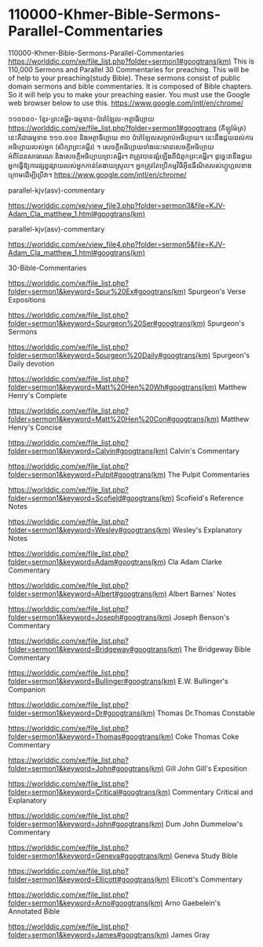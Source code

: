 # 110000-Khmer-Bible-Sermons-Parallel-Commentaries
110000-Khmer-Bible-Sermons-Parallel-Commentaries
https://worlddic.com/xe/file_list.php?folder=sermon1#googtrans(km) 
This is 110,000 Sermons and Parallel 30 Commentaries for preaching. 
This will be of help to your preaching(study Bible). 
These sermons consist of public domain sermons and bible commentaries. 
It is composed of Bible chapters. 
So it will help you to make your preaching easier.
You must use the Google web browser below to use this.
https://www.google.com/intl/en/chrome/

១១០០០០- ខ្មែរ-ព្រះគម្ពីរ-ធម្មទាន-ប៉ារ៉ាឡែល-អត្ថាធិប្បាយ
https://worlddic.com/xe/file_list.php?folder=sermon1#googtrans (គីឡូម៉ែត្រ)
នេះគឺជាធម្មទាន ១១០.០០០ និងអត្ថាធិប្បាយ ៣០ ប៉ារ៉ាឡែលសម្រាប់អធិប្បាយ។
នេះនឹងជួយដល់ការអធិប្បាយរបស់អ្នក (សិក្សាព្រះគម្ពីរ) ។
សេចក្ដីអធិប្បាយទាំងនេះមានសេចក្ដីអធិប្បាយអំពីដែនសាធារណៈនិងសេចក្ដីអធិប្បាយព្រះគម្ពីរ។
វាត្រូវបានផ្សំឡើងពីជំពូកព្រះគម្ពីរ។
ដូច្នេះវានឹងជួយអ្នកធ្វើឱ្យការផ្សព្វផ្សាយរបស់អ្នកកាន់តែងាយស្រួល។
អ្នកត្រូវតែប្រើកម្មវិធីអ៊ីនធឺណិតរបស់ហ្គូហ្គលខាងក្រោមដើម្បីប្រើវា។
https://www.google.com/intl/en/chrome/


parallel-kjv(asv)-commentary

https://worlddic.com/xe/view_file3.php?folder=sermon3&file=KJV-Adam_Cla_matthew_1.html#googtrans(km) 

parallel-kjv(asv)-commentary

https://worlddic.com/xe/view_file4.php?folder=sermon5&file=KJV-Adam_Cla_matthew_1.html#googtrans(km)

30-Bible-Commentaries

 https://worlddic.com/xe/file_list.php?folder=sermon1&keyword=Spur%20Ex#googtrans(km) Spurgeon's Verse Expositions 
 
 https://worlddic.com/xe/file_list.php?folder=sermon1&keyword=Spurgeon%20Ser#googtrans(km) Spurgeon's Sermons 
 
 https://worlddic.com/xe/file_list.php?folder=sermon1&keyword=Spurgeon%20Daily#googtrans(km) Spurgeon's Daily devotion 
 
 https://worlddic.com/xe/file_list.php?folder=sermon1&keyword=Matt%20Hen%20Wh#googtrans(km) Matthew Henry's Complete 
 
 https://worlddic.com/xe/file_list.php?folder=sermon1&keyword=Matt%20Hen%20Con#googtrans(km) Matthew Henry's Concise 


 https://worlddic.com/xe/file_list.php?folder=sermon1&keyword=Calvin#googtrans(km) Calvin's Commentary  
 
 https://worlddic.com/xe/file_list.php?folder=sermon1&keyword=Pulpit#googtrans(km) The Pulpit Commentaries 
 
 https://worlddic.com/xe/file_list.php?folder=sermon1&keyword=Scofield#googtrans(km) Scofield's Reference Notes  
 
 https://worlddic.com/xe/file_list.php?folder=sermon1&keyword=Wesley#googtrans(km) Wesley's Explanatory Notes 
 
 https://worlddic.com/xe/file_list.php?folder=sermon1&keyword=Adam#googtrans(km) Cla Adam Clarke Commentary 
 

 https://worlddic.com/xe/file_list.php?folder=sermon1&keyword=Albert#googtrans(km) Albert Barnes' Notes 
 
 https://worlddic.com/xe/file_list.php?folder=sermon1&keyword=Joseph#googtrans(km) Joseph Benson's Commentary 
 
 https://worlddic.com/xe/file_list.php?folder=sermon1&keyword=Bridgeway#googtrans(km) The Bridgeway Bible Commentary 
 
 https://worlddic.com/xe/file_list.php?folder=sermon1&keyword=Bullinger#googtrans(km) E.W. Bullinger's Companion 
 
 https://worlddic.com/xe/file_list.php?folder=sermon1&keyword=Dr#googtrans(km) Thomas Dr.Thomas Constable 
 
 
 https://worlddic.com/xe/file_list.php?folder=sermon1&keyword=Thomas#googtrans(km) Coke Thomas Coke Commentary 
 
 https://worlddic.com/xe/file_list.php?folder=sermon1&keyword=John#googtrans(km) Gill John Gill's Exposition 
 
 https://worlddic.com/xe/file_list.php?folder=sermon1&keyword=Critical#googtrans(km) Commentary Critical and Explanatory 
 
 https://worlddic.com/xe/file_list.php?folder=sermon1&keyword=John#googtrans(km) Dum John Dummelow's Commentary 
 
 https://worlddic.com/xe/file_list.php?folder=sermon1&keyword=Geneva#googtrans(km) Geneva Study Bible 
 
 
 https://worlddic.com/xe/file_list.php?folder=sermon1&keyword=Ellicott#googtrans(km) Ellicott's Commentary 
 
 https://worlddic.com/xe/file_list.php?folder=sermon1&keyword=Arno#googtrans(km) Arno Gaebelein's Annotated Bible 
 
 https://worlddic.com/xe/file_list.php?folder=sermon1&keyword=James#googtrans(km) James Gray 
 
 
